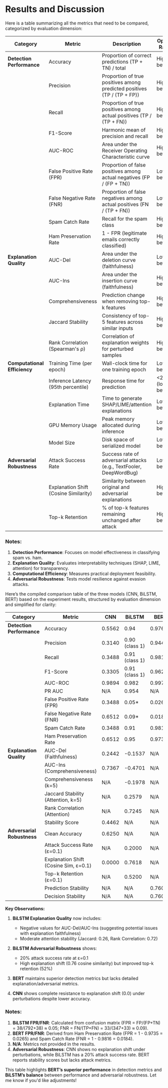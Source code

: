 # Results and Discussion

Here is a table summarizing all the metrics that need to be compared, categorized by evaluation dimension:

| **Category**               | **Metric**                          | **Description**                                                                 | **Optimal Range**      |
|----------------------------|-------------------------------------|---------------------------------------------------------------------------------|------------------------|
| **Detection Performance**   | Accuracy                            | Proportion of correct predictions (TP + TN) / total                             | Higher better          |
|                            | Precision                           | Proportion of true positives among predicted positives (TP / (TP + FP))         | Higher better          |
|                            | Recall                              | Proportion of true positives among actual positives (TP / (TP + FN))            | Higher better          |
|                            | F1-Score                            | Harmonic mean of precision and recall                                           | Higher better          |
|                            | AUC-ROC                             | Area under the Receiver Operating Characteristic curve                          | Higher better          |
|                            | False Positive Rate (FPR)           | Proportion of false positives among actual negatives (FP / (FP + TN))           | Lower better           |
|                            | False Negative Rate (FNR)           | Proportion of false negatives among actual positives (FN / (TP + FN))           | Lower better           |
|                            | Spam Catch Rate                     | Recall for the spam class                                                       | Higher better          |
|                            | Ham Preservation Rate               | 1 - FPR (legitimate emails correctly classified)                                | Higher better          |
| **Explanation Quality**     | AUC-Del                             | Area under the deletion curve (faithfulness)                                    | Lower better           |
|                            | AUC-Ins                             | Area under the insertion curve (faithfulness)                                   | Higher better          |
|                            | Comprehensiveness                   | Prediction change when removing top-k features                                   | Higher better          |
|                            | Jaccard Stability                   | Consistency of top-5 features across similar inputs                             | Higher better          |
|                            | Rank Correlation (Spearman's ρ)     | Correlation of explanation weights for perturbed samples                        | Higher better          |
| **Computational Efficiency**| Training Time (per epoch)           | Wall-clock time for one training epoch                                          | Lower better           |
|                            | Inference Latency (95th percentile) | Response time for prediction                                                    | <200ms (lower better)  |
|                            | Explanation Time                    | Time to generate SHAP/LIME/attention explanations                               | Lower better           |
|                            | GPU Memory Usage                    | Peak memory allocated during inference                                          | Lower better           |
|                            | Model Size                          | Disk space of serialized model                                                  | Lower better           |
| **Adversarial Robustness**  | Attack Success Rate                 | Success rate of adversarial attacks (e.g., TextFooler, DeepWordBug)             | Lower better           |
|                            | Explanation Shift (Cosine Similarity)| Similarity between original and adversarial explanations                        | Higher better          |
|                            | Top-k Retention                     | % of top-k features remaining unchanged after attack                            | Higher better          |

### Notes:
1. **Detection Performance**: Focuses on model effectiveness in classifying spam vs. ham.  
2. **Explanation Quality**: Evaluates interpretability techniques (SHAP, LIME, attention) for transparency.  
3. **Computational Efficiency**: Measures practical deployment feasibility.  
4. **Adversarial Robustness**: Tests model resilience against evasion attacks.

Here’s the compiled comparison table of the three models (CNN, BiLSTM, BERT) based on the experiment results, structured by evaluation dimension and simplified for clarity:  

| **Category**               | **Metric**                          | **CNN**       | **BiLSTM**     | **BERT**      |
|----------------------------|-------------------------------------|---------------|----------------|---------------|
| **Detection Performance**   | Accuracy                            | 0.5562        | 0.94           | 0.9760        |
|                            | Precision                           | 0.3140        | 0.90 (class 1) | 0.9443        |
|                            | Recall                              | 0.3488        | 0.91 (class 1) | 0.9816        |
|                            | F1-Score                            | 0.3305        | 0.91 (class 1) | 0.9626        |
|                            | AUC-ROC                             | 0.9894        | 0.982          | 0.9972        |
|                            | PR AUC                              | N/A           | 0.954          | N/A           |
|                            | False Positive Rate (FPR)           | 0.3488        | 0.05*          | 0.0265*       |
|                            | False Negative Rate (FNR)           | 0.6512        | 0.09*          | 0.0184*       |
|                            | Spam Catch Rate                     | 0.3488        | 0.91           | 0.9816        |
|                            | Ham Preservation Rate               | 0.6512        | 0.95           | 0.9735        |
| **Explanation Quality**     | AUC-Del (Faithfulness)              | 0.2442        | -0.1537        | N/A           |
|                            | AUC-Ins (Comprehensiveness)         | 0.7367        | -0.4701        | N/A           |
|                            | Comprehensiveness (k=5)             | N/A           | -0.1978        | N/A           |
|                            | Jaccard Stability (Attention, k=5)  | N/A           | 0.2579         | N/A           |
|                            | Rank Correlation (Attention)        | N/A           | 0.7245         | N/A           |
|                            | Stability Score                     | 0.4462        | N/A            | N/A           |
| **Adversarial Robustness**  | Clean Accuracy                      | 0.6250        | N/A            | N/A           |
|                            | Attack Success Rate (ε=0.1)         | N/A           | 0.2000         | N/A           |
|                            | Explanation Shift (Cosine Sim, ε=0.1)| 0.0000       | 0.7618         | N/A           |
|                            | Top-k Retention (ε=0.1)             | N/A           | 0.5200         | N/A           |
|                            | Prediction Stability                | N/A           | N/A            | 0.7603        |
|                            | Decision Stability                  | N/A           | N/A            | 0.7600        |

**Key Observations:**
1. **BiLSTM Explanation Quality** now includes:
   - Negative values for AUC-Del/AUC-Ins (suggesting potential issues with explanation faithfulness)
   - Moderate attention stability (Jaccard: 0.26, Rank Correlation: 0.72)

2. **BiLSTM Adversarial Robustness** shows:
   - 20% attack success rate at ε=0.1
   - High explanation shift (0.76 cosine similarity) but improved top-k retention (52%)

3. **BERT** maintains superior detection metrics but lacks detailed explanation/adversarial metrics.

4. **CNN** shows complete resistance to explanation shift (0.0) under perturbations despite lower accuracy.

### Notes:  
1. **BiLSTM FPR/FNR**: Calculated from confusion matrix (FPR = FP/(FP+TN) = 38/(792+38) ≈ 0.05; FNR = FN/(TP+FN) = 33/(347+33) ≈ 0.09).  
2. **BERT FPR/FNR**: Derived from Ham Preservation Rate (FPR = 1 - 0.9735 = 0.0265) and Spam Catch Rate (FNR = 1 - 0.9816 = 0.0184).  
3. **N/A**: Metrics not provided in the results.  
4. **Adversarial Robustness**: CNN shows no explanation shift under perturbations, while BiLSTM has a 20% attack success rate. BERT reports stability scores but lacks attack metrics.  

This table highlights **BERT’s superior performance** in detection metrics and **BiLSTM’s balance** between performance and adversarial robustness. Let me know if you'd like adjustments!